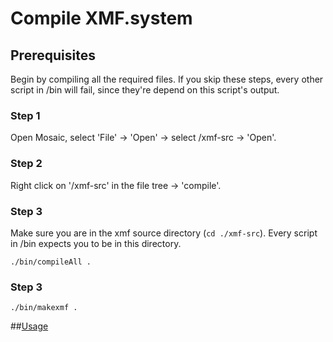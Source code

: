 # Compile XMF.system
## Prerequisites
Begin by compiling all the required files. If you skip these steps, every other script in /bin will fail, since they're depend on this script's output.

### Step 1
Open Mosaic, select 'File' -> 'Open' -> select /xmf-src -> 'Open'.

### Step 2
Right click on '/xmf-src' in the file tree -> 'compile'.

### Step 3
Make sure you are in the xmf source directory (`cd ./xmf-src`). Every script in /bin expects you to be in this directory.

`./bin/compileAll .`

### Step 3

`./bin/makexmf .`

##[Usage](bin/README.md)